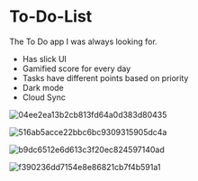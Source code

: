 # To-Do-List
The To Do app I was always looking for.

* Has slick UI
* Gamified score for every day
* Tasks have different points based on priority
* Dark mode
* Cloud Sync

![04ee2ea13b2cb813fd64a0d383d80435](https://user-images.githubusercontent.com/4607881/82734874-4f763680-9d3b-11ea-8672-379a0aef70d5.gif)

![516ab5acce22bbc6bc9309315905dc4a](https://user-images.githubusercontent.com/4607881/82784123-86ecfc00-9e7d-11ea-8a92-61a3bfdd330c.gif)

![b9dc6512e6d613c3f20ec824597140ad](https://user-images.githubusercontent.com/4607881/82489147-c5da2500-9afe-11ea-87f7-5644a1dc6301.gif)


![f390236dd7154e8e86821cb7f4b591a1](https://user-images.githubusercontent.com/4607881/82489160-cb376f80-9afe-11ea-8ac7-1b1e10933bc9.gif)


